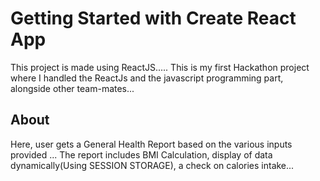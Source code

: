 # Getting Started with Create React App

This project is made using ReactJS.....
This is my first Hackathon project where I handled the ReactJs and the javascript programming part, alongside other team-mates...

## About
Here, user gets a General Health Report based on the various inputs provided ...
The report includes BMI Calculation, display of data dynamically(Using SESSION STORAGE), a check on calories intake... 


